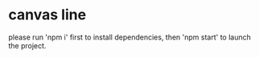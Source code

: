# canvas line

please run 'npm i' first to install dependencies, then 'npm start' to launch the project.
